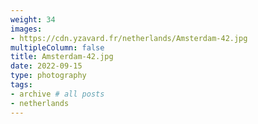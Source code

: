 ```yaml
---
weight: 34
images:
- https://cdn.yzavard.fr/netherlands/Amsterdam-42.jpg
multipleColumn: false
title: Amsterdam-42.jpg
date: 2022-09-15
type: photography
tags:
- archive # all posts
- netherlands
---
```

